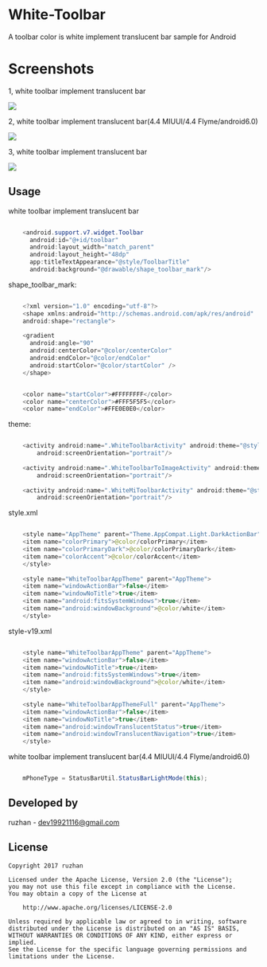 
White-Toolbar
===============

A toolbar color is white implement translucent bar sample for Android

Screenshots
===============
1, white toolbar implement translucent bar



![](https://github.com/ruzhan123/White-Toolbar/raw/master/gif/white_toolbar.png)




2, white toolbar implement translucent bar(4.4 MIUUI/4.4 Flyme/android6.0)



![](https://github.com/ruzhan123/White-Toolbar/raw/master/gif/white_toolbar_mi.png)




3, white toolbar implement translucent bar



![](https://github.com/ruzhan123/White-Toolbar/raw/master/gif/white_toolbar_image.png)






Usage
------
white toolbar implement translucent bar

```java

	<android.support.v7.widget.Toolbar
	  android:id="@+id/toolbar"
	  android:layout_width="match_parent"
	  android:layout_height="48dp"
	  app:titleTextAppearance="@style/ToolbarTitle"
	  android:background="@drawable/shape_toolbar_mark"/>
```

shape_toolbar_mark:
```java

	<?xml version="1.0" encoding="utf-8"?>
	<shape xmlns:android="http://schemas.android.com/apk/res/android"
	android:shape="rectangle">
	
	<gradient
	  android:angle="90"
	  android:centerColor="@color/centerColor"
	  android:endColor="@color/endColor"
	  android:startColor="@color/startColor" />
	</shape>
```

```java

	<color name="startColor">#FFFFFFFF</color>
	<color name="centerColor">#FFF5F5F5</color>
	<color name="endColor">#FFE0E0E0</color>
```

theme:
```java

	<activity android:name=".WhiteToolbarActivity" android:theme="@style/WhiteToolbarAppTheme"
	    android:screenOrientation="portrait"/>
	
	<activity android:name=".WhiteToolbarToImageActivity" android:theme="@style/WhiteToolbarAppThemeFull"
	    android:screenOrientation="portrait"/>
	
	<activity android:name=".WhiteMiToolbarActivity" android:theme="@style/WhiteToolbarAppTheme"
	    android:screenOrientation="portrait"/>
```

style.xml
```java

	<style name="AppTheme" parent="Theme.AppCompat.Light.DarkActionBar">
	<item name="colorPrimary">@color/colorPrimary</item>
	<item name="colorPrimaryDark">@color/colorPrimaryDark</item>
	<item name="colorAccent">@color/colorAccent</item>
	</style>
	
	<style name="WhiteToolbarAppTheme" parent="AppTheme">
	<item name="windowActionBar">false</item>
	<item name="windowNoTitle">true</item>
	<item name="android:fitsSystemWindows">true</item>
	<item name="android:windowBackground">@color/white</item>
	</style>
```

style-v19.xml
```java

	<style name="WhiteToolbarAppTheme" parent="AppTheme">
	<item name="windowActionBar">false</item>
	<item name="windowNoTitle">true</item>
	<item name="android:fitsSystemWindows">true</item>
	<item name="android:windowBackground">@color/white</item>
	</style>
	
	<style name="WhiteToolbarAppThemeFull" parent="AppTheme">
	<item name="windowActionBar">false</item>
	<item name="windowNoTitle">true</item>
	<item name="android:windowTranslucentStatus">true</item>
	<item name="android:windowTranslucentNavigation">true</item>
	</style>
```


white toolbar implement translucent bar(4.4 MIUUI/4.4 Flyme/android6.0)
```java

	mPhoneType = StatusBarUtil.StatusBarLightMode(this);
```

Developed by
-------

 ruzhan - <a href='javascript:'>dev19921116@gmail.com</a>


License
-------

    Copyright 2017 ruzhan

    Licensed under the Apache License, Version 2.0 (the "License");
    you may not use this file except in compliance with the License.
    You may obtain a copy of the License at

        http://www.apache.org/licenses/LICENSE-2.0

    Unless required by applicable law or agreed to in writing, software
    distributed under the License is distributed on an "AS IS" BASIS,
    WITHOUT WARRANTIES OR CONDITIONS OF ANY KIND, either express or implied.
    See the License for the specific language governing permissions and
    limitations under the License.
	
